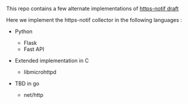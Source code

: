 This repo contains a few alternate implementations of [https-notif draft](https://datatracker.ietf.org/doc/draft-ietf-netconf-https-notif/) 

Here we implement the https-notif collector in the following languages :
  - Python
     - Flask
     - Fast API

  - Extended implementation in C
     - libmicrohttpd

  - TBD in go
    - net/http
    

